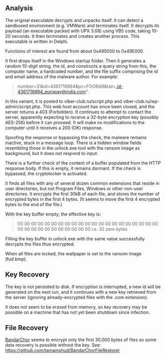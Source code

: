 Analysis
--------

The original executable decrypts and unpacks itself. It can detect a sandboxed environment (e.g. VMWare) and terminates itself. It decrypts its payload (an executable packed with UPX 3.08) using VB5 code, taking 10-20 seconds. It then terminates and creates another process. This executable is written in Delphi.

Functions of interest are found from about 0x495000 to 0x49E000.

It first drops itself in the Windows startup folder. Then it generates a random 10-digit string, the id, and constructs a query string from this, the computer name, a hardcoded number, and the file suffix comprising the id and email address of the malware author. For example:

> number=31&id=4361716884&pc=FOOBAR&tail=.id-4361716884_europay@india.com".

In this variant, it is posted to viber-club.ru/script.php and viber-club.ru/wp-admin/script.php. This web host account has since been closed, and the server returns a 403 (Forbidden). It continues to attempt to contact the server, apparently expecting to receive a 32-byte encryption key (possibly AES-256) before it can proceed. It will make no modifications to the computer until it receives a 200 (OK) response.

Spoofing the response or bypassing the check, the malware remains inactive, stuck in a message loop. There is a hidden window fields resembling those in the unlock.exe tool with the ransom image as background, but it does not respond to input.

There is a further check of the content of a buffer populated from the HTTP response body. If this is empty, it remains dormant. If the check is bypassed, the cryptolocker is activated.

It finds all files with any of several dozen common extensions that reside in user directories, but not Program Files, Windows or other non-user directories. It encrypts the first 30kB of each file, and stores the number of encrypted bytes in the first 4 bytes. (It seems to move the first 4 encrypted bytes to the end of the file.)

With the key buffer empty, the effective key is:
> 00 00 00 00 00 00 00 00 00 00 00 00 00 00 00 00 00 00 00 00 00 00 00 00 00 00 00 00 00 00 00 00
i.e. 32 zero bytes

Filling the key buffer in unlock.exe with the same value successfully decrypts the files thus encrypted.

When all files are locked, the wallpaper is set to the ransom image (fud.bmp).



Key Recovery
------------

The key is not persisted to disk. If encryption is interrupted, a new id will be generated on the next run, and it continues with a new key retrieved from the server (ignoring already-encrypted files with the .com extension).

It does not seem to be erased from memory, so key recovery may be possible on a machine that has not yet been shutdown since infection.


File Recovery
-------------

[BandarChor](https://www.f-secure.com/weblog/archives/00002795.html) seems to encrypt only the first 30,000 bytes of files so some data recovery is possible without the key. See: https://github.com/tamamshud/BandarChorFileRestorer

